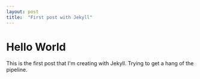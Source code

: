 ```yaml
---
layout: post
title:  "First post with Jekyll"
---
```


# Hello World

This is the first post that I'm creating with Jekyll.
Trying to get a hang of the pipeline.